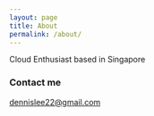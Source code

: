 ```yaml
---
layout: page
title: About
permalink: /about/
---
```


Cloud Enthusiast based in Singapore

### Contact me

[dennislee22@gmail.com](mailto:dennislee22@gmail.com)
